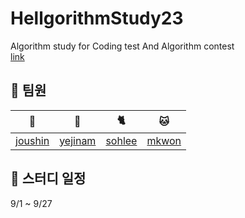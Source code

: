 # HellgorithmStudy23
Algorithm study for Coding test And Algorithm contest
<br>
[link](https://www.acmicpc.net/group/18778)

## 👥 팀원

| 🐻 | 🐹 | 🐈 | 🐱 |
|:---:|:---:|:---:|:---:|
| [joushin](https://github.com/Hawardshin) | [yejinam](https://github.com/saltwoodYJ) | [sohlee](https://github.com/aeyongdodam) | [mkwon](https://github.com/mingi1123) |

## 📅 스터디 일정
9/1 ~ 9/27
